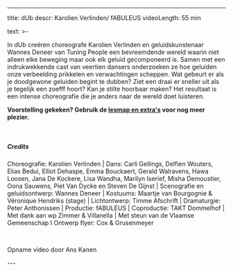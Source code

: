 
---
title: dUb
descr: Karolien Verlinden/ fABULEUS
videoLength: 55 min

text: >-
  <p>In dUb creëren choreografe Karolien Verlinden en geluidskunstenaar Wannes Deneer van Tuning People een bevreemdende wereld waarin niet alleen elke beweging maar ook elk geluid gecomponeerd is. Samen met een indrukwekkende cast van veertien dansers onderzoeken ze hoe geluiden onze verbeelding prikkelen en verwachtingen scheppen. Wat gebeurt er als je doodgewone geluiden begint te dubben? Ziet een draai er sneller uit als je tegelijk een zoefff hoort? Kan je stilte hoorbaar maken? Het resultaat is een intense choreografie die je anders naar de wereld doet luisteren.</p><p><strong>Voorstelling gekeken? Gebruik de </strong><a href="https://dubdeblog.tumblr.com/" target="_blank"><strong>lesmap en extra's</strong></a><strong> voor nog meer plezier.</strong></p><p>‍</p><h5>Credits</h5><p>Choreografie: Karolien Verlinden | Dans: Carli Gellings, Delfien Wouters, Elias Bedui, Elliot Dehaspe, Emma Bouckaert, Gerald Walravens, Hawa Loosen, Jana De Kockere, Lisa Wandha, Marilyn Iserief, Misha Demoustier, Oona Sauwens, Piet Van Dycke en Steven De Gijnst | Scenografie en geluidsontwerp: Wannes Deneer | Kostuums: Maartje van Bourgognie &amp; Véronique Hendriks (stage) | Lichtontwerp: Timme Afschrift | Dramaturgie: Peter Anthonissen | Productie: fABULEUS | Coproductie: TAKT Dommelhof | Met dank aan wp Zimmer &amp; Villanella | Met steun van de Vlaamse Gemeenschap I Ontwerp flyer: Cox &amp; Grusenmeyer</p><p>‍</p><p>Opname video door Ans Kanen</p>
---
